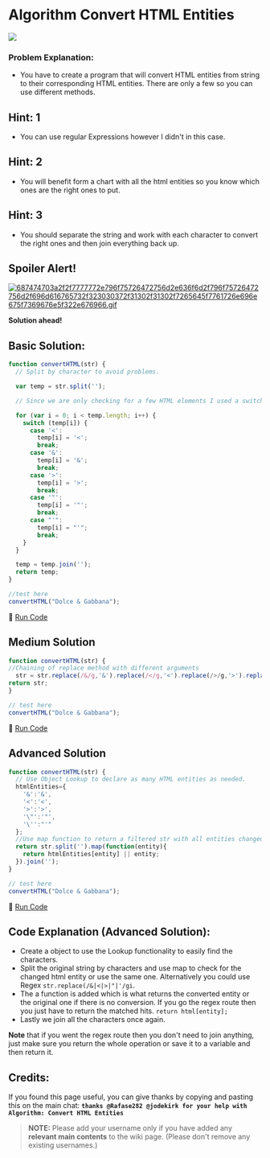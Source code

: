 # Algorithm Convert HTML Entities

![](http://i.imgur.com/g7sWL1I.jpg)

### Problem Explanation:

- You have to create a program that will convert HTML entities from string to their corresponding HTML entities. There are only a few so you can use different methods.

## Hint: 1

- You can use regular Expressions however I didn't in this case.

## Hint: 2

- You will benefit form a chart with all the html entities so you know which ones are the right ones to put.

## Hint: 3

- You should separate the string and work with each character to convert the right ones and then join everything back up.

## Spoiler Alert!

[![687474703a2f2f7777772e796f75726472756d2e636f6d2f796f75726472756d2f696d616765732f323030372f31302f31302f7265645f7761726e696e675f7369676e5f322e676966.gif](https://files.gitter.im/FreeCodeCamp/Wiki/nlOm/thumb/687474703a2f2f7777772e796f75726472756d2e636f6d2f796f75726472756d2f696d616765732f323030372f31302f31302f7265645f7761726e696e675f7369676e5f322e676966.gif)](https://files.gitter.im/FreeCodeCamp/Wiki/nlOm/687474703a2f2f7777772e796f75726472756d2e636f6d2f796f75726472756d2f696d616765732f323030372f31302f31302f7265645f7761726e696e675f7369676e5f322e676966.gif)

**Solution ahead!**

## Basic Solution:

```javascript
function convertHTML(str) {
  // Split by character to avoid problems.

  var temp = str.split('');

  // Since we are only checking for a few HTML elements I used a switch

  for (var i = 0; i < temp.length; i++) {
    switch (temp[i]) {
      case '<':
        temp[i] = '<';
        break;
      case '&':
        temp[i] = '&';
        break;
      case '>':
        temp[i] = '>';
        break;
      case '"':
        temp[i] = '"';
        break;
      case "'":
        temp[i] = "'";
        break;
    }
  }

  temp = temp.join('');
  return temp;
}

//test here
convertHTML("Dolce & Gabbana");
```

:rocket: [Run Code](https://repl.it/CLnP/0)

## Medium Solution

```javascript
function convertHTML(str) {
//Chaining of replace method with different arguments
  str = str.replace(/&/g,'&').replace(/</g,'<').replace(/>/g,'>').replace(/"/g,'"').replace(/'/g,"'");
return str;
}

// test here
convertHTML("Dolce & Gabbana");
```

:rocket: [Run Code](https://repl.it/CLnQ/0)

## Advanced Solution

```javascript
function convertHTML(str) {
  // Use Object Lookup to declare as many HTML entities as needed.
  htmlEntities={
    '&':'&',
    '<':'<',
    '>':'>',
    '\"':'"',
    '\'':"'"
  };
  //Use map function to return a filtered str with all entities changed automatically.
  return str.split('').map(function(entity){
    return htmlEntities[entity] || entity;
  }).join('');
}

// test here
convertHTML("Dolce & Gabbana");
```

:rocket: [Run Code](https://repl.it/CLnR/0)

## Code Explanation (Advanced Solution):

- Create a object to use the Lookup functionality to easily find the characters.
- Split the original string by characters and use map to check for the changed html entity or use the same one. Alternatively you could use Regex `str.replace(/&|<|>|"|'/gi`.
- The a function is added which is what returns the converted entity or the original one if there is no conversion. If you go the regex route then you just have to return the matched hits. `return html[entity];`
- Lastly we join all the characters once again.

**Note** that if you went the regex route then you don't need to join anything, just make sure you return the whole operation or save it to a variable and then return it.

## Credits:

If you found this page useful, you can give thanks by copying and pasting this on the main chat: **`thanks @Rafase282 @jodekirk for your help with Algorithm: Convert HTML Entities`**

> **NOTE:** Please add your username only if you have added any **relevant main contents** to the wiki page. (Please don't remove any existing usernames.)
